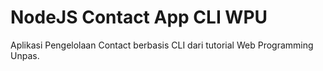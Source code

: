 # NodeJS Contact App CLI WPU
Aplikasi Pengelolaan Contact berbasis CLI dari tutorial Web Programming Unpas.

